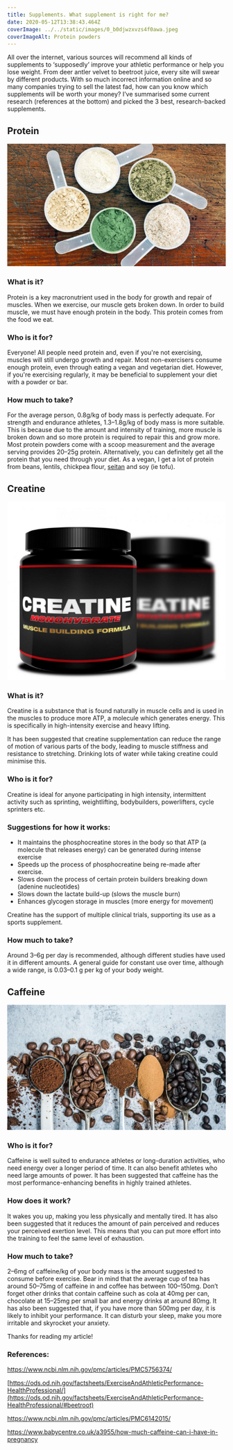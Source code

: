 ```yaml
---
title: Supplements. What supplement is right for me?
date: 2020-05-12T13:38:43.464Z
coverImage: ../../static/images/0_b0djwzxvzs4f0awa.jpeg
coverImageAlt: Protein powders
---
```

All over the internet, various sources will recommend all kinds of supplements to ‘supposedly’ improve your athletic performance or help you lose weight. From deer antler velvet to beetroot juice, every site will swear by different products. With so much incorrect information online and so many companies trying to sell the latest fad, how can you know which supplements will be worth your money? I’ve summarised some current research (references at the bottom) and picked the 3 best, research-backed supplements.

## Protein

![Selection of protein sources](../../static/images/0_b0djwzxvzs4f0awa.jpeg)

### What is it?

Protein is a key macronutrient used in the body for growth and repair of muscles. When we exercise, our muscle gets broken down. In order to build muscle, we must have enough protein in the body. This protein comes from the food we eat.

### Who is it for?

Everyone! All people need protein and, even if you're not exercising, muscles will still undergo growth and repair. Most non-exercisers consume enough protein, even through eating a vegan and vegetarian diet. However, if you're exercising regularly, it may be beneficial to supplement your diet with a powder or bar.

### How much to take?

For the average person, 0.8g/kg of body mass is perfectly adequate. For strength and endurance athletes, 1.3–1.8g/kg of body mass is more suitable. This is because due to the amount and intensity of training, more muscle is broken down and so more protein is required to repair this and grow more. Most protein powders come with a scoop measurement and the average serving provides 20–25g protein. Alternatively, you can definitely get all the protein that you need through your diet. As a vegan, I get a lot of protein from beans, lentils, chickpea flour, [seitan](https://www.thebuddhistchef.com/recipe/seitan/) and soy (ie tofu).

## Creatine

![Creatine pot](../../static/images/0_ezyx7avqdaajfvor.jpeg)

### What is it?

Creatine is a substance that is found naturally in muscle cells and is used in the muscles to produce more ATP, a molecule which generates energy. This is specifically in high-intensity exercise and heavy lifting.

It has been suggested that creatine supplementation can reduce the range of motion of various parts of the body, leading to muscle stiffness and resistance to stretching. Drinking lots of water while taking creatine could minimise this.

### Who is it for?

Creatine is ideal for anyone participating in high intensity, intermittent activity such as sprinting, weightlifting, bodybuilders, powerlifters, cycle sprinters etc.

### Suggestions for how it works:

* It maintains the phosphocreatine stores in the body so that ATP (a molecule that releases energy) can be generated during intense exercise
* Speeds up the process of phosphocreatine being re-made after exercise.
* Slows down the process of certain protein builders breaking down (adenine nucleotides)
* Slows down the lactate build-up (slows the muscle burn)
* Enhances glycogen storage in muscles (more energy for movement)

Creatine has the support of multiple clinical trials, supporting its use as a sports supplement.

### How much to take?

Around 3–6g per day is recommended, although different studies have used it in different amounts. A general guide for constant use over time, although a wide range, is 0.03–0.1 g per kg of your body weight.

## Caffeine

![Coffee grounds on spoons in a row](../../static/images/0_t8cmls8wm2oj4pgc.jpg)

### Who is it for?

Caffeine is well suited to endurance athletes or long-duration activities, who need energy over a longer period of time. It can also benefit athletes who need large amounts of power. It has been suggested that caffeine has the most performance-enhancing benefits in highly trained athletes.

### How does it work?

It wakes you up, making you less physically and mentally tired. It has also been suggested that it reduces the amount of pain perceived and reduces your perceived exertion level. This means that you can put more effort into the training to feel the same level of exhaustion.

### How much to take?

2–6mg of caffeine/kg of your body mass is the amount suggested to consume before exercise. Bear in mind that the average cup of tea has around 50–75mg of caffeine in and coffee has between 100–150mg. Don’t forget other drinks that contain caffeine such as cola at 40mg per can, chocolate at 15–25mg per small bar and energy drinks at around 80mg. It has also been suggested that, if you have more than 500mg per day, it is likely to inhibit your performance. It can disturb your sleep, make you more irritable and skyrocket your anxiety.

Thanks for reading my article!

### References:

<https://www.ncbi.nlm.nih.gov/pmc/articles/PMC5756374/>

[https://ods.od.nih.gov/factsheets/ExerciseAndAthleticPerformance-HealthProfessional/](https://ods.od.nih.gov/factsheets/ExerciseAndAthleticPerformance-HealthProfessional/#beetroot)

<https://www.ncbi.nlm.nih.gov/pmc/articles/PMC6142015/>

<https://www.babycentre.co.uk/a3955/how-much-caffeine-can-i-have-in-pregnancy>